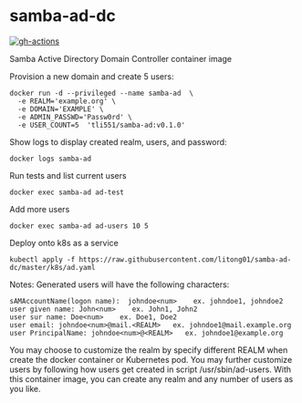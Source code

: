 # samba-ad-dc

[![gh-actions](https://github.com/tongli01/samba-ad-dc/actions/workflows/multi-arch-image.yml/badge.svg)](https://github.com/litong01/samba-ad-dc/actions/workflows/multi-arch-image.yml)

Samba Active Directory Domain Controller container image

Provision a new domain and create 5 users:
```
docker run -d --privileged --name samba-ad  \
  -e REALM='example.org' \
  -e DOMAIN='EXAMPLE' \
  -e ADMIN_PASSWD='Passw0rd' \
  -e USER_COUNT=5  'tli551/samba-ad:v0.1.0'
```

Show logs to display created realm, users, and password:
```
docker logs samba-ad
```

Run tests and list current users
```
docker exec samba-ad ad-test
```

Add more users
```
docker exec samba-ad ad-users 10 5
```

Deploy onto k8s as a service
```
kubectl apply -f https://raw.githubusercontent.com/litong01/samba-ad-dc/master/k8s/ad.yaml
```

Notes: Generated users will have the following characters:
``` 
sAMAccountName(logon name):  johndoe<num>    ex. johndoe1, johndoe2
user given name: John<num>    ex. John1, John2
user sur name: Doe<num>    ex. Doe1, Doe2
user email: johndoe<num>@mail.<REALM>   ex. johndoe1@mail.example.org
user PrincipalName: johndoe<num>@<REALM>   ex. johndoe1@example.org
```

You may choose to customize the realm by specify different REALM when create the docker container
or Kubernetes pod. You may further customize users by following how users get created in script
/usr/sbin/ad-users. With this container image, you can create any realm and any number of users as
you like.
